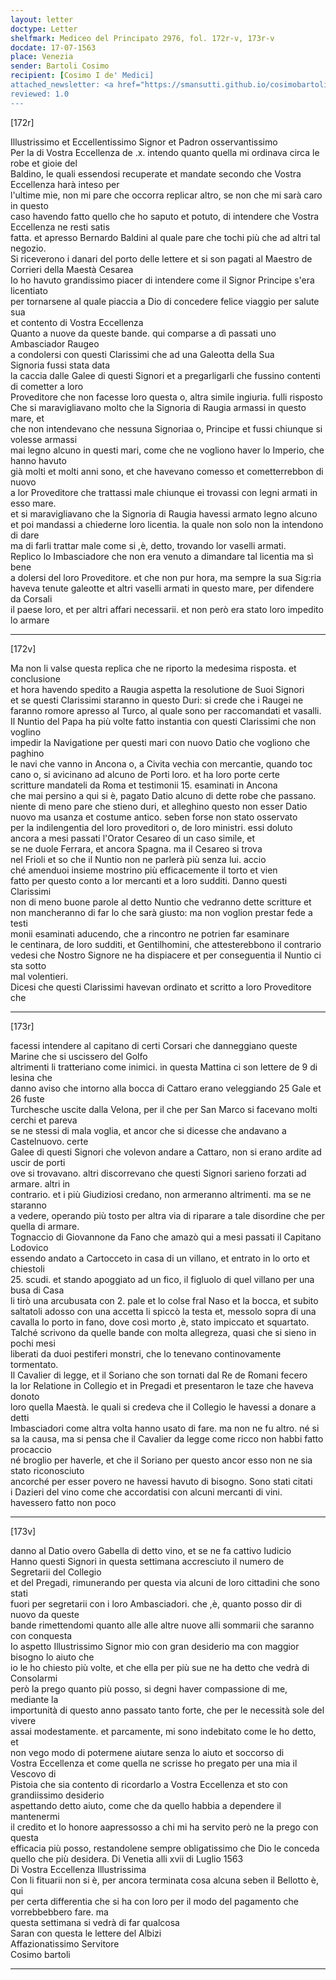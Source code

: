 ```yaml
---
layout: letter
doctype: Letter
shelfmark: Mediceo del Principato 2976, fol. 172r-v, 173r-v
docdate: 17-07-1563
place: Venezia
sender: Bartoli Cosimo
recipient: [Cosimo I de' Medici]
attached_newsletter: <a href="https://smansutti.github.io/cosimobartoli/texts/2976_068/">2976_068</a>
reviewed: 1.0
---
```


[172r]  
  
  
Illustrissimo et Eccellentissimo Signor et Padron osservantissimo  
Per la di Vostra Eccellenza de .x. intendo quanto quella mi ordinava circa le robe et gioie del  
Baldino, le quali essendosi recuperate et mandate secondo che Vostra Eccellenza harà inteso per  
l'ultime mie, non mi pare che occorra replicar altro, se non che mi sarà caro in questo  
caso havendo fatto quello che ho saputo et potuto, di intendere che Vostra Eccellenza ne resti satis  
fatta. et apresso Bernardo Baldini al quale pare che tochi più che ad altri tal negozio.  
Si riceverono i danari del porto delle lettere et si son pagati al Maestro de Corrieri della Maestà Cesarea  
Io ho havuto grandissimo piacer di intendere come il Signor Principe s'era licentiato  
per tornarsene al quale piaccia a Dio di concedere felice viaggio per salute sua  
et contento di Vostra Eccellenza  
Quanto a nuove da queste bande. qui comparse a dì passati uno Ambasciador Raugeo  
a condolersi con questi Clarissimi che ad una Galeotta della Sua Signoria fussi stata data  
la caccia dalle Galee di questi Signori et a pregarligarli che fussino contenti di cometter a loro  
Proveditore che non facesse loro questa o, altra simile ingiuria. fulli risposto  
Che si maravigliavano molto che la Signoria di Raugia armassi in questo mare, et  
che non intendevano che nessuna Signoriaa o, Principe et fussi chiunque si volesse armassi  
mai legno alcuno in questi mari, come che ne vogliono haver lo Imperio, che hanno havuto  
già molti et molti anni sono, et che havevano comesso et cometterrebbon di nuovo  
a lor Proveditore che trattassi male chiunque ei trovassi con legni armati in esso mare.  
et si maravigliavano che la Signoria di Raugia havessi armato legno alcuno  
et poi mandassi a chiederne loro licentia. la quale non solo non la intendono di dare  
ma di farli trattar male come si ,è, detto, trovando lor vaselli armati.  
Replico lo Imbasciadore che non era venuto a dimandare tal licentia ma sì bene  
a dolersi del loro Proveditore. et che non pur hora, ma sempre la sua Sig:ria  
haveva tenute galeotte et altri vaselli armati in questo mare, per difendere da Corsali  
il paese loro, et per altri affari necessarii. et non però era stato loro impedito lo armare  
  
---  

[172v]  
  
  
Ma non li valse questa replica che ne riporto la medesima risposta. et conclusione  
et hora havendo spedito a Raugia aspetta la resolutione de Suoi Signori  
et se questi Clarissimi staranno in questo Duri: si crede che i Raugei ne  
faranno romore apresso al Turco, al quale sono per raccomandati et vasalli.  
Il Nuntio del Papa ha più volte fatto instantia con questi Clarissimi che non voglino  
impedir la Navigatione per questi mari con nuovo Datio che vogliono che paghino  
le navi che vanno in Ancona o, a Civita vechia con mercantie, quando toc  
cano o, si avicinano ad alcuno de Porti loro. et ha loro porte certe  
scritture mandateli da Roma et testimonii 15. esaminati in Ancona  
che mai persino a qui si è, pagato Datio alcuno di dette robe che passano.  
niente di meno pare che stieno duri, et alleghino questo non esser Datio  
nuovo ma usanza et costume antico. seben forse non stato osservato  
per la indilengentia del loro proveditori o, de loro ministri. essi doluto  
ancora a mesi passati l'Orator Cesareo di un caso simile, et  
se ne duole Ferrara, et ancora Spagna. ma il Cesareo si trova  
nel Frioli et so che il Nuntio non ne parlerà più senza lui. accio  
ché amenduoi insieme mostrino più efficacemente il torto et vien  
fatto per questo conto a lor mercanti et a loro sudditi. Danno questi Clarissimi  
non di meno buone parole al detto Nuntio che vedranno dette scritture et  
non mancheranno di far lo che sarà giusto: ma non voglion prestar fede a testi  
monii esaminati aducendo, che a rincontro ne potrien far esaminare  
le centinara, de loro sudditi, et Gentilhomini, che attesterebbono il contrario  
vedesi che Nostro Signore ne ha dispiacere et per conseguentia il Nuntio ci sta sotto  
mal volentieri.  
Dicesi che questi Clarissimi havevan ordinato et scritto a loro Proveditore che  
  
---  

[173r]  
  
  
facessi intendere al capitano di certi Corsari che danneggiano queste Marine che si uscissero del Golfo  
altrimenti li tratteriano come inimici. in questa Mattina ci son lettere de 9 di lesina che  
danno aviso che intorno alla bocca di Cattaro erano veleggiando 25 Gale et 26 fuste  
Turchesche uscite dalla Velona, per il che per San Marco si facevano molti cerchi et pareva  
se ne stessi di mala voglia, et ancor che si dicesse che andavano a Castelnuovo. certe  
Galee di questi Signori che volevon andare a Cattaro, non si erano ardite ad uscir de porti  
ove si trovavano. altri discorrevano che questi Signori sarieno forzati ad armare. altri in  
contrario. et i più Giudiziosi credano, non armeranno altrimenti. ma se ne staranno  
a vedere, operando più tosto per altra via di riparare a tale disordine che per quella di armare.  
Tognaccio di Giovannone da Fano che amazò qui a mesi passati il Capitano Lodovico  
essendo andato a Cartocceto in casa di un villano, et entrato in lo orto et chiestoli  
25. scudi. et stando apoggiato ad un fico, il figluolo di quel villano per una busa di Casa  
li tirò una arcubusata con 2. pale et lo colse fral Naso et la bocca, et subito  
saltatoli adosso con una accetta li spiccò la testa et, messolo sopra di una  
cavalla lo porto in fano, dove così morto ,è, stato impiccato et squartato.  
Talché scrivono da quelle bande con molta allegreza, quasi che si sieno in pochi mesi  
liberati da duoi pestiferi monstri, che lo tenevano continovamente tormentato.  
Il Cavalier di legge, et il Soriano che son tornati dal Re de Romani fecero  
la lor Relatione in Collegio et in Pregadi et presentaron le taze che haveva donoto  
loro quella Maestà. le quali si credeva che il Collegio le havessi a donare a detti  
Imbasciadori come altra volta hanno usato di fare. ma non ne fu altro. né si  
sa la causa, ma si pensa che il Cavalier da legge come ricco non habbi fatto procaccio  
né broglio per haverle, et che il Soriano per questo ancor esso non ne sia stato riconosciuto  
ancorché per esser povero ne havessi havuto di bisogno. Sono stati citati  
i Dazieri del vino come che accordatisi con alcuni mercanti di vini. havessero fatto non poco  
  
---  

[173v]  
  
  
danno al Datio overo Gabella di detto vino, et se ne fa cattivo Iudicio  
Hanno questi Signori in questa settimana accresciuto il numero de Segretarii del Collegio  
et del Pregadi, rimunerando per questa via alcuni de loro cittadini che sono stati  
fuori per segretarii con i loro Ambasciadori. che ,è, quanto posso dir di nuovo da queste  
bande rimettendomi quanto alle alle altre nuove alli sommarii che saranno  
con conquesta  
Io aspetto Illustrissimo Signor mio con gran desiderio ma con maggior bisogno lo aiuto che  
io le ho chiesto più volte, et che ella per più sue ne ha detto che vedrà di Consolarmi  
però la prego quanto più posso, si degni haver compassione di me, mediante la  
importunità di questo anno passato tanto forte, che per le necessità sole del vivere  
assai modestamente. et parcamente, mi sono indebitato come le ho detto, et  
non vego modo di potermene aiutare senza lo aiuto et soccorso di  
Vostra Eccellenza et come quella ne scrisse ho pregato per una mia il Vescovo di  
Pistoia che sia contento di ricordarlo a Vostra Eccellenza et sto con grandiissimo desiderio  
aspettando detto aiuto, come che da quello habbia a dependere il mantenermi  
il credito et lo honore aapressosso a chi mi ha servito però ne la prego con questa  
efficacia più posso, restandolene sempre obligatissimo che Dio le conceda  
quello che più desidera. Di Venetia alli xvii di Luglio 1563  
Di Vostra Eccellenza Illustrissima  
Con li fituarii non si è, per ancora terminata cosa alcuna seben il Bellotto è, qui  
per certa differentia che si ha con loro per il modo del pagamento che vorrebbebbero fare. ma  
questa settimana si vedrà di far qualcosa  
Saran con questa le lettere del Albizi  
Affazionatissimo Servitore  
Cosimo bartoli  
  
---  

